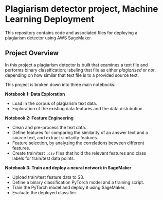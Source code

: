 # Plagiarism detector project, Machine Learning Deployment

This repository contains code and associated files for deploying a plagiarism detector using AWS SageMaker.

## Project Overview

In this project a plagiarism detector is built that examines a text file and performs binary classification; labeling that file as either *plagiarised* or *not*, depending on how similar that text file is to a provided source text.

This project is broken down into three main notebooks:

**Notebook 1: Data Exploration**
* Load in the corpus of plagiarism text data.
* Exploration of the existing data features and the data distribution.

**Notebook 2: Feature Engineering**

* Clean and pre-process the text data.
* Define features for comparing the similarity of an answer text and a source text, and extract similarity features.
* Feature selection, by analyzing the correlations between different features.
* Create train/test `.csv` files that hold the relevant features and class labels for train/test data points.

**Notebook 3: Train and deploy a neural network in SageMaker**

* Upload train/test feature data to S3.
* Define a binary classification PyTorch model and a training script.
* Train the PyTorch model and deploy it using SageMaker.
* Evaluate the deployed classifier.


